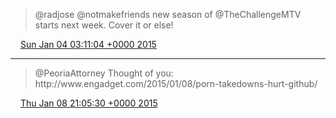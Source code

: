 > @radjose @notmakefriends new season of @TheChallengeMTV starts next week\. Cover it or else\!

<img src="../../media/tweet.ico" width="12" /> [Sun Jan 04 03:11:04 +0000 2015](https://twitter.com/timwasson/status/551576519609683968)

----

> @PeoriaAttorney Thought of you: http://www\.engadget\.com/2015/01/08/porn\-takedowns\-hurt\-github/

<img src="../../media/tweet.ico" width="12" /> [Thu Jan 08 21:05:30 +0000 2015](https://twitter.com/timwasson/status/553296461006262272)